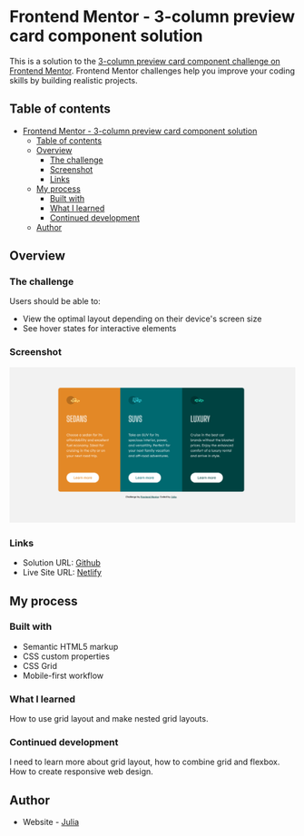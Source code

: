 # Frontend Mentor - 3-column preview card component solution

This is a solution to the [3-column preview card component challenge on Frontend Mentor](https://www.frontendmentor.io/challenges/3column-preview-card-component-pH92eAR2-). Frontend Mentor challenges help you improve your coding skills by building realistic projects. 

## Table of contents

- [Frontend Mentor - 3-column preview card component solution](#frontend-mentor---3-column-preview-card-component-solution)
  - [Table of contents](#table-of-contents)
  - [Overview](#overview)
    - [The challenge](#the-challenge)
    - [Screenshot](#screenshot)
    - [Links](#links)
  - [My process](#my-process)
    - [Built with](#built-with)
    - [What I learned](#what-i-learned)
    - [Continued development](#continued-development)
  - [Author](#author)


## Overview

### The challenge

Users should be able to:

- View the optimal layout depending on their device's screen size
- See hover states for interactive elements

### Screenshot

![](./screenshots/web-design.png)

### Links

- Solution URL: [Github](https://github.com/yulich81/3-column-preview-card-component-main)
- Live Site URL: [Netlify](https://extraordinary-conkies-9a45ec.netlify.app/)

## My process

### Built with

- Semantic HTML5 markup
- CSS custom properties
- CSS Grid
- Mobile-first workflow

### What I learned

How to use grid layout and make nested grid layouts.

### Continued development

I need to learn more about grid layout, how to combine grid and flexbox. How to create responsive web design.

## Author

- Website - [Julia](https://codepen.io/yulich)